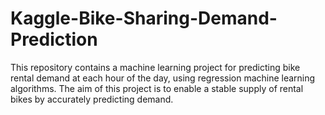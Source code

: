 # Kaggle-Bike-Sharing-Demand-Prediction
This repository contains a machine learning project for predicting bike rental demand at each hour of the day, using regression machine learning algorithms. The aim of this project is to enable a stable supply of rental bikes by accurately predicting demand.
